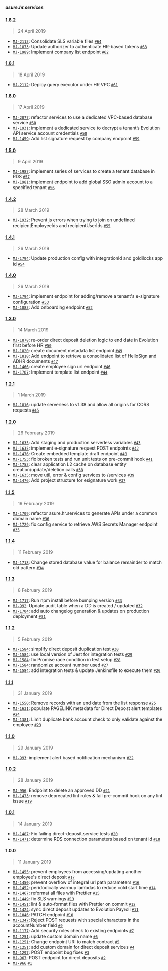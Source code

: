 #####  asure.hr.services

#### [1.6.2](https://bitbucket.org/iSystemsTeam/asure.hr.services/compare/1.6.2..1.6.1)

> 24 April 2019

- [`MJ-2113`](https://evolutionpayroll.atlassian.net/browse/MJ-2113): Consolidate SLS variable files [`#64`](https://bitbucket.org/iSystemsTeam/asure.hr.services/pull-requests/64)
- [`MJ-1873`](https://evolutionpayroll.atlassian.net/browse/MJ-1873): Update authorizer to authenticate HR-based tokens [`#63`](https://bitbucket.org/iSystemsTeam/asure.hr.services/pull-requests/63)
- [`MJ-1989`](https://evolutionpayroll.atlassian.net/browse/MJ-1989): Implement company list endpoint [`#62`](https://bitbucket.org/iSystemsTeam/asure.hr.services/pull-requests/62)

#### [1.6.1](https://bitbucket.org/iSystemsTeam/asure.hr.services/compare/1.6.1..1.6.0)

> 18 April 2019

- [`MJ-2112`](https://evolutionpayroll.atlassian.net/browse/MJ-2112): Deploy query executor under HR VPC [`#61`](https://bitbucket.org/iSystemsTeam/asure.hr.services/pull-requests/61)

#### [1.6.0](https://bitbucket.org/iSystemsTeam/asure.hr.services/compare/1.6.0..1.5.0)

> 17 April 2019

- [`MJ-2077`](https://evolutionpayroll.atlassian.net/browse/MJ-2077): refactor services to use a dedicated VPC-based database service [`#60`](https://bitbucket.org/iSystemsTeam/asure.hr.services/pull-requests/60)
- [`MJ-1931`](https://evolutionpayroll.atlassian.net/browse/MJ-1931): implement a dedicated service to decrypt a tenant’s Evolution API service account credentials [`#58`](https://bitbucket.org/iSystemsTeam/asure.hr.services/pull-requests/58)
- [`MJ-1459`](https://evolutionpayroll.atlassian.net/browse/MJ-1459): Add list signature request by company endpoint [`#59`](https://bitbucket.org/iSystemsTeam/asure.hr.services/pull-requests/59)

#### [1.5.0](https://bitbucket.org/iSystemsTeam/asure.hr.services/compare/1.5.0..1.4.2)

> 9 April 2019

- [`MJ-1987`](https://evolutionpayroll.atlassian.net/browse/MJ-1987): implement series of services to create a tenant database in RDS [`#57`](https://bitbucket.org/iSystemsTeam/asure.hr.services/pull-requests/57)
- [`MJ-1981`](https://evolutionpayroll.atlassian.net/browse/MJ-1981): implement endpoint to add global SSO admin account to a specified tenant [`#56`](https://bitbucket.org/iSystemsTeam/asure.hr.services/pull-requests/56)

#### [1.4.2](https://bitbucket.org/iSystemsTeam/asure.hr.services/compare/1.4.2..1.4.1)

> 28 March 2019

- [`MJ-1932`](https://evolutionpayroll.atlassian.net/browse/MJ-1932): Prevent js errors when trying to join on undefined recipientEmployeeIds and recipientUserIds [`#55`](https://bitbucket.org/iSystemsTeam/asure.hr.services/pull-requests/55)

#### [1.4.1](https://bitbucket.org/iSystemsTeam/asure.hr.services/compare/1.4.1..1.4.0)

> 26 March 2019

- [`MJ-1794`](https://evolutionpayroll.atlassian.net/browse/MJ-1794): Update production config with integrationId and goldilocks app id [`#54`](https://bitbucket.org/iSystemsTeam/asure.hr.services/pull-requests/54)

#### [1.4.0](https://bitbucket.org/iSystemsTeam/asure.hr.services/compare/1.4.0..1.3.0)

> 26 March 2019

- [`MJ-1794`](https://evolutionpayroll.atlassian.net/browse/MJ-1794): implement endpoint for adding/remove a tenant's e-signature configuration [`#53`](https://bitbucket.org/iSystemsTeam/asure.hr.services/pull-requests/53)
- [`MJ-1883`](https://evolutionpayroll.atlassian.net/browse/MJ-1883): Add onboarding endpoint [`#52`](https://bitbucket.org/iSystemsTeam/asure.hr.services/pull-requests/52)

#### [1.3.0](https://bitbucket.org/iSystemsTeam/asure.hr.services/compare/1.3.0..1.2.1)

> 14 March 2019

- [`MJ-1878`](https://evolutionpayroll.atlassian.net/browse/MJ-1878): re-order direct deposit deletion logic to end date in Evolution first before HR [`#50`](https://bitbucket.org/iSystemsTeam/asure.hr.services/pull-requests/50)
- [`MJ-1820`](https://evolutionpayroll.atlassian.net/browse/MJ-1820): create document metadata list endpoint [`#49`](https://bitbucket.org/iSystemsTeam/asure.hr.services/pull-requests/49)
- [`MJ-1818`](https://evolutionpayroll.atlassian.net/browse/MJ-1818): Add endpoint to retrieve a consolidated list of HelloSign and ADHR documents [`#47`](https://bitbucket.org/iSystemsTeam/asure.hr.services/pull-requests/47)
- [`MJ-1466`](https://evolutionpayroll.atlassian.net/browse/MJ-1466): create employee sign url endpoint [`#46`](https://bitbucket.org/iSystemsTeam/asure.hr.services/pull-requests/46)
- [`MJ-1707`](https://evolutionpayroll.atlassian.net/browse/MJ-1707): Implement template list endpoint [`#44`](https://bitbucket.org/iSystemsTeam/asure.hr.services/pull-requests/44)

#### [1.2.1](https://bitbucket.org/iSystemsTeam/asure.hr.services/compare/1.2.1..1.2.0)

> 1 March 2019

- [`MJ-1816`](https://evolutionpayroll.atlassian.net/browse/MJ-1816): update serverless to v1.38 and allow all origins for CORS requests [`#45`](https://bitbucket.org/iSystemsTeam/asure.hr.services/pull-requests/45)

#### [1.2.0](https://bitbucket.org/iSystemsTeam/asure.hr.services/compare/1.2.0..1.1.5)

> 26 February 2019

- [`MJ-1635`](https://evolutionpayroll.atlassian.net/browse/MJ-1635): Add staging and production serverless variables [`#43`](https://bitbucket.org/iSystemsTeam/asure.hr.services/pull-requests/43)
- [`MJ-1635`](https://evolutionpayroll.atlassian.net/browse/MJ-1635): implement e-signature request POST endpoints [`#42`](https://bitbucket.org/iSystemsTeam/asure.hr.services/pull-requests/42)
- [`MJ-1476`](https://evolutionpayroll.atlassian.net/browse/MJ-1476): Create embedded template draft endpoint [`#40`](https://bitbucket.org/iSystemsTeam/asure.hr.services/pull-requests/40)
- [`MJ-1753`](https://evolutionpayroll.atlassian.net/browse/MJ-1753): fix broken tests and run unit tests on pre-commit hook [`#41`](https://bitbucket.org/iSystemsTeam/asure.hr.services/pull-requests/41)
- [`MJ-1753`](https://evolutionpayroll.atlassian.net/browse/MJ-1753): clear application L2 cache on database entity creation/update/deletion calls [`#38`](https://bitbucket.org/iSystemsTeam/asure.hr.services/pull-requests/38)
- [`MJ-1635`](https://evolutionpayroll.atlassian.net/browse/MJ-1635): move util, error & config services to /services [`#39`](https://bitbucket.org/iSystemsTeam/asure.hr.services/pull-requests/39)
- [`MJ-1476`](https://evolutionpayroll.atlassian.net/browse/MJ-1476): Add project structure for esignature work [`#37`](https://bitbucket.org/iSystemsTeam/asure.hr.services/pull-requests/37)

#### [1.1.5](https://bitbucket.org/iSystemsTeam/asure.hr.services/compare/1.1.5..1.1.4)

> 19 February 2019

- [`MJ-1709`](https://evolutionpayroll.atlassian.net/browse/MJ-1709): refactor asure.hr.services to generate APIs under a common domain name [`#36`](https://bitbucket.org/iSystemsTeam/asure.hr.services/pull-requests/36)
- [`MJ-1729`](https://evolutionpayroll.atlassian.net/browse/MJ-1729): fix config service to retrieve AWS Secrets Manager endpoint [`#35`](https://bitbucket.org/iSystemsTeam/asure.hr.services/pull-requests/35)

#### [1.1.4](https://bitbucket.org/iSystemsTeam/asure.hr.services/compare/1.1.4..1.1.3)

> 11 February 2019

- [`MJ-1718`](https://evolutionpayroll.atlassian.net/browse/MJ-1718): Change stored database value for balance remainder to match old pattern [`#34`](https://bitbucket.org/iSystemsTeam/asure.hr.services/pull-requests/34)

#### [1.1.3](https://bitbucket.org/iSystemsTeam/asure.hr.services/compare/1.1.3..1.1.2)

> 8 February 2019

- [`MJ-1717`](https://evolutionpayroll.atlassian.net/browse/MJ-1717): Run npm install before bumping version [`#33`](https://bitbucket.org/iSystemsTeam/asure.hr.services/pull-requests/33)
- [`MJ-992`](https://evolutionpayroll.atlassian.net/browse/MJ-992): Update audit table when a DD is created / updated [`#32`](https://bitbucket.org/iSystemsTeam/asure.hr.services/pull-requests/32)
- [`MJ-1704`](https://evolutionpayroll.atlassian.net/browse/MJ-1704): add auto changelog generation & updates on production deployment [`#31`](https://bitbucket.org/iSystemsTeam/asure.hr.services/pull-requests/31)

#### [1.1.2](https://bitbucket.org/iSystemsTeam/asure.hr.services/compare/1.1.2..1.1.1)

> 5 February 2019

- [`MJ-1584`](https://evolutionpayroll.atlassian.net/browse/MJ-1584): simplify direct deposit duplication test [`#30`](https://bitbucket.org/iSystemsTeam/asure.hr.services/pull-requests/30)
- [`MJ-1584`](https://evolutionpayroll.atlassian.net/browse/MJ-1584): use local version of Jest for integration tests [`#29`](https://bitbucket.org/iSystemsTeam/asure.hr.services/pull-requests/29)
- [`MJ-1584`](https://evolutionpayroll.atlassian.net/browse/MJ-1584): fix Promise race condition in test setup [`#28`](https://bitbucket.org/iSystemsTeam/asure.hr.services/pull-requests/28)
- [`MJ-1584`](https://evolutionpayroll.atlassian.net/browse/MJ-1584): randomize account number used [`#27`](https://bitbucket.org/iSystemsTeam/asure.hr.services/pull-requests/27)
- [`MJ-1584`](https://evolutionpayroll.atlassian.net/browse/MJ-1584): add integration tests & update Jenkinsfile to execute them [`#26`](https://bitbucket.org/iSystemsTeam/asure.hr.services/pull-requests/26)

#### [1.1.1](https://bitbucket.org/iSystemsTeam/asure.hr.services/compare/1.1.1..1.1.0)

> 31 January 2019

- [`MJ-1550`](https://evolutionpayroll.atlassian.net/browse/MJ-1550): Remove records with an end date from the list response [`#25`](https://bitbucket.org/iSystemsTeam/asure.hr.services/pull-requests/25)
- [`MJ-1631`](https://evolutionpayroll.atlassian.net/browse/MJ-1631): populate PAGELINK metadata for Direct Depost alert templates [`#24`](https://bitbucket.org/iSystemsTeam/asure.hr.services/pull-requests/24)
- [`MJ-1381`](https://evolutionpayroll.atlassian.net/browse/MJ-1381): Limit duplicate bank account check to only validate against the employee [`#23`](https://bitbucket.org/iSystemsTeam/asure.hr.services/pull-requests/23)

#### [1.1.0](https://bitbucket.org/iSystemsTeam/asure.hr.services/compare/1.1.0..1.0.2)

> 29 January 2019

- [`MJ-993`](https://evolutionpayroll.atlassian.net/browse/MJ-993): implement alert based notification mechanism [`#22`](https://bitbucket.org/iSystemsTeam/asure.hr.services/pull-requests/22)

#### [1.0.2](https://bitbucket.org/iSystemsTeam/asure.hr.services/compare/1.0.2..1.0.1)

> 28 January 2019

- [`MJ-956`](https://evolutionpayroll.atlassian.net/browse/MJ-956): Endpoint to delete an approved DD [`#21`](https://bitbucket.org/iSystemsTeam/asure.hr.services/pull-requests/21)
- [`MJ-1473`](https://evolutionpayroll.atlassian.net/browse/MJ-1473): remove deprecated lint rules &  fail pre-commit hook on any lint issue [`#19`](https://bitbucket.org/iSystemsTeam/asure.hr.services/pull-requests/19)

#### [1.0.1](https://bitbucket.org/iSystemsTeam/asure.hr.services/compare/1.0.1..1.0.0)

> 14 January 2019

- [`MJ-1487`](https://evolutionpayroll.atlassian.net/browse/MJ-1487): Fix failing direct-deposit.service tests [`#20`](https://bitbucket.org/iSystemsTeam/asure.hr.services/pull-requests/20)
- [`MJ-1471`](https://evolutionpayroll.atlassian.net/browse/MJ-1471): determine RDS connection parameters based on tenant id [`#18`](https://bitbucket.org/iSystemsTeam/asure.hr.services/pull-requests/18)

#### 1.0.0

> 11 January 2019

- [`MJ-1455`](https://evolutionpayroll.atlassian.net/browse/MJ-1455): prevent employees from accessing/updating another employee's direct deposit [`#17`](https://bitbucket.org/iSystemsTeam/asure.hr.services/pull-requests/17)
- [`MJ-1450`](https://evolutionpayroll.atlassian.net/browse/MJ-1450): prevent overflow of integral url path parameters [`#16`](https://bitbucket.org/iSystemsTeam/asure.hr.services/pull-requests/16)
- [`MJ-1452`](https://evolutionpayroll.atlassian.net/browse/MJ-1452): peridodically warmup lambdas to reduce cold start time [`#14`](https://bitbucket.org/iSystemsTeam/asure.hr.services/pull-requests/14)
- [`MJ-1467`](https://evolutionpayroll.atlassian.net/browse/MJ-1467): reformat all files with Prettier [`#15`](https://bitbucket.org/iSystemsTeam/asure.hr.services/pull-requests/15)
- [`MJ-1449`](https://evolutionpayroll.atlassian.net/browse/MJ-1449): fix SLS warnings [`#13`](https://bitbucket.org/iSystemsTeam/asure.hr.services/pull-requests/13)
- [`MJ-1451`](https://evolutionpayroll.atlassian.net/browse/MJ-1451): lint & auto-format files with Prettier on commit [`#12`](https://bitbucket.org/iSystemsTeam/asure.hr.services/pull-requests/12)
- [`MJ-1424`](https://evolutionpayroll.atlassian.net/browse/MJ-1424): sync direct deposit updates to Evolution Payroll [`#11`](https://bitbucket.org/iSystemsTeam/asure.hr.services/pull-requests/11)
- [`MJ-1046`](https://evolutionpayroll.atlassian.net/browse/MJ-1046): PATCH endpoint [`#10`](https://bitbucket.org/iSystemsTeam/asure.hr.services/pull-requests/10)
- [`MJ-1347`](https://evolutionpayroll.atlassian.net/browse/MJ-1347): Reject POST requests with special characters in the accountNumber field [`#9`](https://bitbucket.org/iSystemsTeam/asure.hr.services/pull-requests/9)
- [`MJ-1177`](https://evolutionpayroll.atlassian.net/browse/MJ-1177): Add security roles check to existing endpoints [`#7`](https://bitbucket.org/iSystemsTeam/asure.hr.services/pull-requests/7)
- [`MJ-1251`](https://evolutionpayroll.atlassian.net/browse/MJ-1251): update custom domain name [`#6`](https://bitbucket.org/iSystemsTeam/asure.hr.services/pull-requests/6)
- [`MJ-1251`](https://evolutionpayroll.atlassian.net/browse/MJ-1251): Change endpoint URI to match contract [`#5`](https://bitbucket.org/iSystemsTeam/asure.hr.services/pull-requests/5)
- [`MJ-1251`](https://evolutionpayroll.atlassian.net/browse/MJ-1251): add custom domain for direct deposit services [`#4`](https://bitbucket.org/iSystemsTeam/asure.hr.services/pull-requests/4)
- [`MJ-1297`](https://evolutionpayroll.atlassian.net/browse/MJ-1297): POST endpoint bug fixes [`#3`](https://bitbucket.org/iSystemsTeam/asure.hr.services/pull-requests/3)
- [`MJ-967`](https://evolutionpayroll.atlassian.net/browse/MJ-967): POST endpoint for direct deposits [`#2`](https://bitbucket.org/iSystemsTeam/asure.hr.services/pull-requests/2)
- [`MJ-966`](https://evolutionpayroll.atlassian.net/browse/MJ-966) [`#1`](https://bitbucket.org/iSystemsTeam/asure.hr.services/pull-requests/1)
